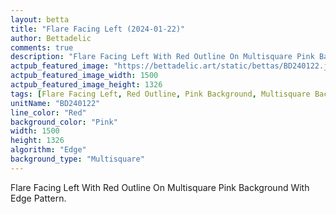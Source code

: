 ```yaml
---
layout: betta
title: "Flare Facing Left (2024-01-22)"
author: Bettadelic
comments: true
description: "Flare Facing Left With Red Outline On Multisquare Pink Background With Edge Pattern."
actpub_featured_image: "https://bettadelic.art/static/bettas/BD240122.jpg"
actpub_featured_image_width: 1500
actpub_featured_image_height: 1326
tags: [Flare Facing Left, Red Outline, Pink Background, Multisquare Background Pattern, Edge Pattern, January 2024]
unitName: "BD240122"
line_color: "Red"
background_color: "Pink"
width: 1500
height: 1326
algorithm: "Edge"
background_type: "Multisquare"
---
```


Flare Facing Left With Red Outline On Multisquare Pink Background With Edge Pattern.
